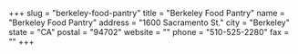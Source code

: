 +++
slug = "berkeley-food-pantry"
title = "Berkeley Food Pantry"
name = "Berkeley Food Pantry"
address = "1600 Sacramento St."
city = "Berkeley"
state = "CA"
postal = "94702"
website = ""
phone = "510-525-2280"
fax = ""
+++
